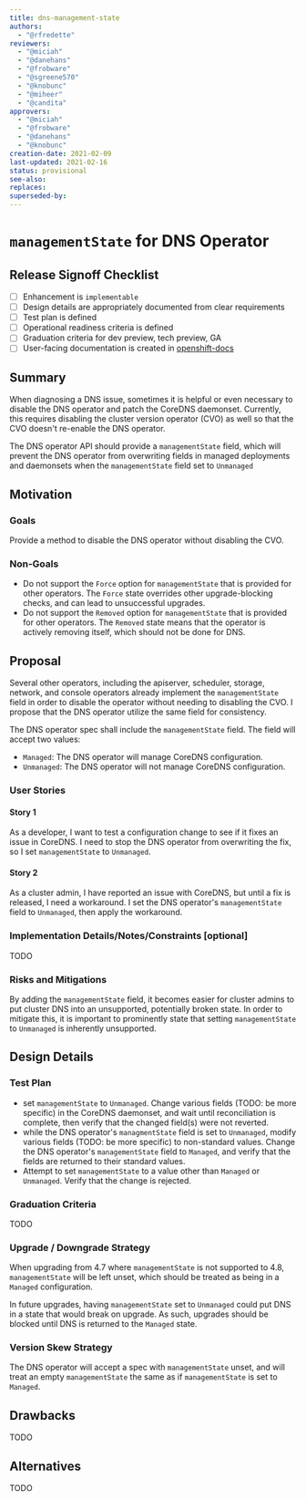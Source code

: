 ```yaml
---
title: dns-management-state
authors:
  - "@rfredette"
reviewers:
  - "@miciah"
  - "@danehans"
  - "@frobware"
  - "@sgreene570"
  - "@knobunc"
  - "@miheer"
  - "@candita"
approvers:
  - "@miciah"
  - "@frobware"
  - "@danehans"
  - "@knobunc"
creation-date: 2021-02-09
last-updated: 2021-02-16
status: provisional
see-also:
replaces:
superseded-by:
---
```


# `managementState` for DNS Operator

## Release Signoff Checklist

- [ ] Enhancement is `implementable`
- [ ] Design details are appropriately documented from clear requirements
- [ ] Test plan is defined
- [ ] Operational readiness criteria is defined
- [ ] Graduation criteria for dev preview, tech preview, GA
- [ ] User-facing documentation is created in [openshift-docs](https://github.com/openshift/openshift-docs/)

## Summary

When diagnosing a DNS issue, sometimes it is helpful or even necessary to
disable the DNS operator and patch the CoreDNS daemonset. Currently, this
requires disabling the cluster version operator (CVO) as well so that the CVO
doesn't re-enable the DNS operator.

The DNS operator API should provide a `managementState` field, which will
prevent the DNS operator from overwriting fields in managed deployments and
daemonsets when the `managementState` field set to `Unmanaged`

## Motivation

### Goals

Provide a method to disable the DNS operator without disabling the CVO.

### Non-Goals

- Do not support the `Force` option for `managementState` that is provided for
  other operators. The `Force` state overrides other upgrade-blocking checks,
  and can lead to unsuccessful upgrades.
- Do not support the `Removed` option for `managementState` that is provided
  for other operators. The `Removed` state means that the operator is actively
  removing itself, which should not be done for DNS.

## Proposal

Several other operators, including the apiserver, scheduler, storage, network,
and console operators already implement the `managementState` field in order to
disable the operator without needing to disabling the CVO. I propose that the
DNS operator utilize the same field for consistency.

The DNS operator spec shall include the `managementState` field. The field will
accept two values:
- `Managed`: The DNS operator will manage CoreDNS configuration.
- `Unmanaged`: The DNS operator will not manage CoreDNS configuration.

### User Stories

#### Story 1

As a developer, I want to test a configuration change to see if it fixes an
issue in CoreDNS. I need to stop the DNS operator from overwriting the fix, so
I set `managementState` to `Unmanaged`.

#### Story 2

As a cluster admin, I have reported an issue with CoreDNS, but until a fix is
released, I need a workaround. I set the DNS operator's `managementState` field
to `Unmanaged`, then apply the workaround.

### Implementation Details/Notes/Constraints [optional]

TODO

### Risks and Mitigations

By adding the `managementState` field, it becomes easier for cluster admins to
put cluster DNS into an unsupported, potentially broken state. In order to
mitigate this, it is important to prominently state that setting
`managementState` to `Unmanaged` is inherently unsupported.

## Design Details

### Test Plan

- set `managementState` to `Unmanaged`. Change various fields (TODO: be more
  specific) in the CoreDNS daemonset, and wait until reconciliation is
  complete, then verify that the changed field(s) were not reverted.
- while the DNS operator's `managmentState` field is set to `Unmanaged`, modify
  various fields (TODO: be more specific) to non-standard values. Change the
  DNS operator's `managementState` field to `Managed`, and verify that the
  fields are returned to their standard values.
- Attempt to set `managementState` to a value other than `Managed` or
  `Unmanaged`. Verify that the change is rejected.

### Graduation Criteria

TODO

### Upgrade / Downgrade Strategy

When upgrading from 4.7 where `managementState` is not supported to 4.8,
`managementState` will be left unset, which should be treated as being in a
`Managed` configuration.

In future upgrades, having `managementState` set to `Unmanaged` could put DNS
in a state that would break on upgrade. As such, upgrades should be blocked
until DNS is returned to the `Managed` state.

### Version Skew Strategy

The DNS operator will accept a spec with `managementState` unset, and will
treat an empty `managementState` the same as if `managementState` is set to
`Managed`.

## Drawbacks

TODO

## Alternatives

TODO

